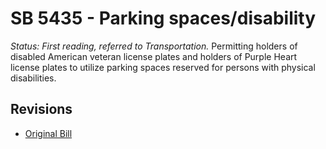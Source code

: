 # SB 5435 - Parking spaces/disability
*Status: First reading, referred to Transportation.*
Permitting holders of disabled American veteran license plates and holders of Purple Heart license plates to utilize parking spaces reserved for persons with physical disabilities.

## Revisions
* [Original Bill](1/)